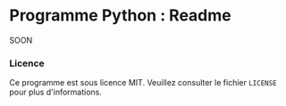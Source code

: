 # Programme Python : Readme

SOON
  
### Licence

Ce programme est sous licence MIT. Veuillez consulter le fichier `LICENSE` pour plus d'informations.
